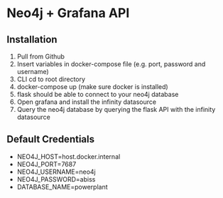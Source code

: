 # Neo4j + Grafana API

## Installation 
1. Pull from Github
2. Insert variables in docker-compose file (e.g. port, password and username)
3. CLI cd to root directory
4. docker-compose up (make sure docker is installed)
5. flask should be able to connect to your neo4j database
6. Open grafana and install the infinity datasource
7. Query the neo4j database by querying the flask API with the infinity datasource


## Default Credentials
- NEO4J_HOST=host.docker.internal
- NEO4J_PORT=7687
- NEO4J_USERNAME=neo4j
- NEO4J_PASSWORD=abiss
- DATABASE_NAME=powerplant
